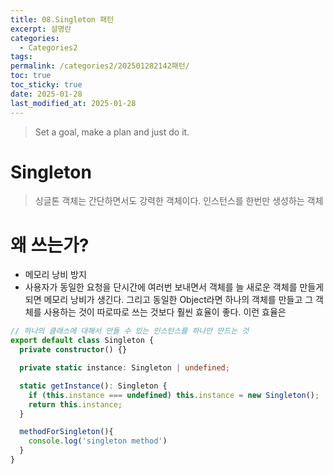 ```yaml
---
title: 08.Singleton 패턴
excerpt: 설명란
categories:
  - Categories2
tags: 
permalink: /categories2/202501282142패턴/
toc: true
toc_sticky: true
date: 2025-01-28
last_modified_at: 2025-01-28
---
```

> Set a goal, make a plan and just do it.

# Singleton
> 싱글톤 객체는 간단하면서도 강력한 객체이다. 인스턴스를 한번만 생성하는 객체

# 왜 쓰는가?
- 메모리 낭비 방지
- 사용자가 동일한 요청을 단시간에 여러번 보내면서 객체를 늘 새로운 객체를 만들게 되면 메모리 낭비가 생긴다. 그리고 동일한 Object라면 하나의 객체를 만들고 그 객체를 사용하는 것이 따로따로 쓰는 것보다 훨씬 효율이 좋다. 이런 효율은 




```ts
// 하나의 클래스에 대해서 만들 수 있는 인스턴스를 하나만 만드는 것
export default class Singleton {
  private constructor() {}

  private static instance: Singleton | undefined;

  static getInstance(): Singleton {
    if (this.instance === undefined) this.instance = new Singleton();
    return this.instance;
  }

  methodForSingleton(){
    console.log('singleton method')
  }
}

```